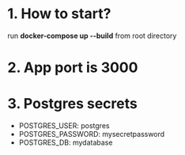 # 1. How to start?
run **docker-compose up --build** from root directory
# 2. App port is 3000
# 3. Postgres secrets 
 - POSTGRES_USER: postgres
 - POSTGRES_PASSWORD: mysecretpassword
 - POSTGRES_DB: mydatabase
